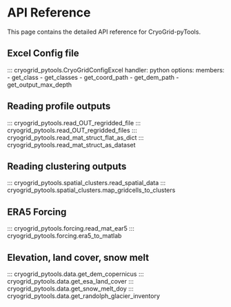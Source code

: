# API Reference

This page contains the detailed API reference for CryoGrid-pyTools.

## Excel Config file

::: cryogrid_pytools.CryoGridConfigExcel
    handler: python
    options:
      members:
        - get_class
        - get_classes
        - get_coord_path
        - get_dem_path
        - get_output_max_depth

## Reading profile outputs

::: cryogrid_pytools.read_OUT_regridded_file
::: cryogrid_pytools.read_OUT_regridded_files
::: cryogrid_pytools.read_mat_struct_flat_as_dict
::: cryogrid_pytools.read_mat_struct_as_dataset

## Reading clustering outputs
::: cryogrid_pytools.spatial_clusters.read_spatial_data
::: cryogrid_pytools.spatial_clusters.map_gridcells_to_clusters

## ERA5 Forcing

::: cryogrid_pytools.forcing.read_mat_ear5
::: cryogrid_pytools.forcing.era5_to_matlab

## Elevation, land cover, snow melt

::: cryogrid_pytools.data.get_dem_copernicus
::: cryogrid_pytools.data.get_esa_land_cover
::: cryogrid_pytools.data.get_snow_melt_doy
::: cryogrid_pytools.data.get_randolph_glacier_inventory
